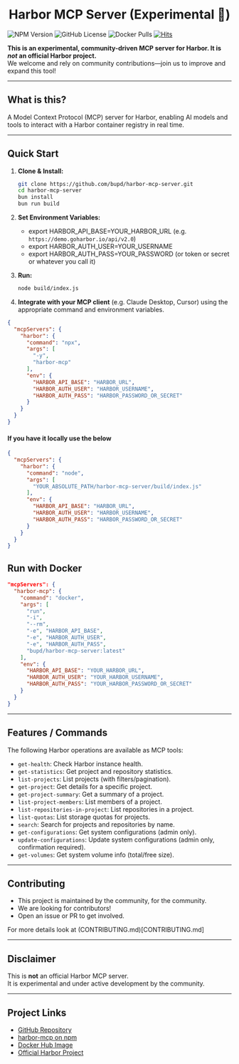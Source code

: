<h1 align="center" style="font-weight: bold;">Harbor MCP Server (Experimental 🧪)</h1>

![NPM Version](https://img.shields.io/npm/v/harbor-mcp)
![GitHub License](https://img.shields.io/github/license/bupd/harbor-mcp-server)
![Docker Pulls](https://img.shields.io/docker/pulls/bupd/harbor-mcp)
[![Hits](https://hits.sh/github.com/bupd/harbor-mcp-server.svg?label=views&extraCount=100&color=007ec6)](https://hits.sh/github.com/bupd/harbor-mcp-server/)



**This is an experimental, community-driven MCP server for Harbor. It is _not_ an official Harbor project.**  
We welcome and rely on community contributions—join us to improve and expand this tool!

---

## What is this?

A Model Context Protocol (MCP) server for Harbor, enabling AI models and tools to interact with a Harbor container registry in real time.

---

## Quick Start

1. **Clone & Install:**
   ```bash
   git clone https://github.com/bupd/harbor-mcp-server.git
   cd harbor-mcp-server
   bun install
   bun run build
   ```

2. **Set Environment Variables:**
   - export HARBOR_API_BASE=YOUR_HARBOR_URL (e.g. `https://demo.goharbor.io/api/v2.0`)
   - export HARBOR_AUTH_USER=YOUR_USERNAME
   - export HARBOR_AUTH_PASS=YOUR_PASSWORD (or token or secret or whatever you call it)

3. **Run:**
   ```bash
   node build/index.js
   ```

4. **Integrate with your MCP client** (e.g. Claude Desktop, Cursor) using the appropriate command and environment variables.

```json
{
  "mcpServers": {
    "harbor": {
      "command": "npx",
      "args": [
        "-y",
        "harbor-mcp"
      ],  
      "env": {
        "HARBOR_API_BASE": "HARBOR_URL",
        "HARBOR_AUTH_USER": "HARBOR_USERNAME",
        "HARBOR_AUTH_PASS": "HARBOR_PASSWORD_OR_SECRET"
      }
    }
  }
}
```

#### If you have it locally use the below
```json
{
  "mcpServers": {
    "harbor": {
      "command": "node",
      "args": [
        "YOUR_ABSOLUTE_PATH/harbor-mcp-server/build/index.js"
      ],
      "env": {
        "HARBOR_API_BASE": "HARBOR_URL",
        "HARBOR_AUTH_USER": "HARBOR_USERNAME",
        "HARBOR_AUTH_PASS": "HARBOR_PASSWORD_OR_SECRET"
      }
    }
  }
}
```

## Run with Docker
```json
"mcpServers": {
  "harbor-mcp": {
    "command": "docker",
    "args": [
      "run",
      "-i",
      "--rm",
      "-e", "HARBOR_API_BASE",
      "-e", "HARBOR_AUTH_USER",
      "-e", "HARBOR_AUTH_PASS",
      "bupd/harbor-mcp-server:latest"
    ],
    "env": {
      "HARBOR_API_BASE": "YOUR_HARBOR_URL",
      "HARBOR_AUTH_USER": "YOUR_HARBOR_USERNAME",
      "HARBOR_AUTH_PASS": "YOUR_HARBOR_PASSWORD_OR_SECRET"
    }
  }
}
```

---

## Features / Commands

The following Harbor operations are available as MCP tools:

- `get-health`: Check Harbor instance health.
- `get-statistics`: Get project and repository statistics.
- `list-projects`: List projects (with filters/pagination).
- `get-project`: Get details for a specific project.
- `get-project-summary`: Get a summary of a project.
- `list-project-members`: List members of a project.
- `list-repositories-in-project`: List repositories in a project.
- `list-quotas`: List storage quotas for projects.
- `search`: Search for projects and repositories by name.
- `get-configurations`: Get system configurations (admin only).
- `update-configurations`: Update system configurations (admin only, confirmation required).
- `get-volumes`: Get system volume info (total/free size).

---

## Contributing

- This project is maintained by the community, for the community.
- We are looking for contributors!  
- Open an issue or PR to get involved.

For more details look at (CONTRIBUTING.md)[CONTRIBUTING.md]

---

## Disclaimer

This is **not** an official Harbor MCP server.  
It is experimental and under active development by the community.

---

## Project Links

- [GitHub Repository](https://github.com/bupd/harbor-mcp-server)
- [harbor-mcp on npm](https://www.npmjs.com/package/harbor-mcp)
- [Docker Hub Image](https://hub.docker.com/r/bupd/harbor-mcp)
- [Official Harbor Project](https://goharbor.io)

